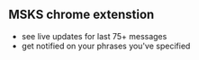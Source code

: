## MSKS chrome extenstion
- see live updates for last 75+ messages
- get notified on your phrases you've specified
